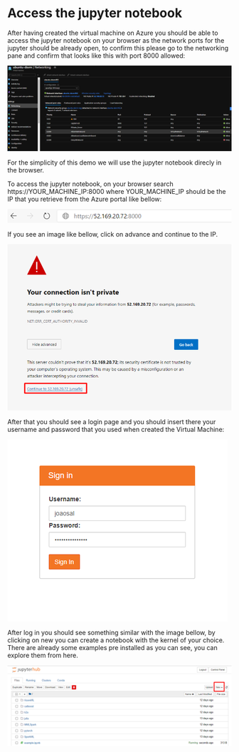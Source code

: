# Access the jupyter notebook

After having created the virtual machine on Azure you should be able to access the jupyter notebook on your browser as the network ports for the jupyter should be already open, to confirm this please go to the networking pane and confirm that looks like this with port 8000 allowed:

![GitHub Logo](../Images/network.png)

For the simplicity of this demo we will use the jupyter notebook direcly in the browser. 

To access the jupyter notebook, on your browser search https://YOUR_MACHINE_IP:8000 where YOUR_MACHINE_IP should be the IP that you retrieve from the Azure portal like bellow:

![GitHub Logo](../Images/ip.png)
 
If you see an image like bellow, click on advance and continue to the IP.

![GitHub Logo](../Images/connect_jup.png)

After that you should see a login page and you should insert there your username and password that you used when created the Virtual Machine:

![GitHub Logo](../Images/signin.png)

After log in you should see something similar with the image bellow, by clicking on new you can create a notebook with the kernel of your choice.
There are already some examples pre installed as you can see, you can explore them from here.

![GitHub Logo](../Images/jup_new.png)
